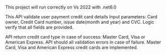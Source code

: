 This project will run correctly on Vs 2022 with .net6.0


This API validate user payment credit card details
Input parameters: 
Card owner, Credit Card number, issue date(month and year) and CVC.
Logic verify that all fields are provided. 

API return credit card type in case of success: 
Master Card, Visa or American Express.
API should all validation errors in case of failure.
Master Card, Visa and American Express credit cards are implemented.